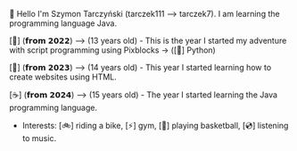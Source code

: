 👋
Hello I'm Szymon Tarczyński (tarczek111 --> tarczek7). I am learning the programming language Java.

[🥏] (𝗳𝗿𝗼𝗺 𝟮𝟬𝟮𝟮) --> (13 years old) - This is the year I started my adventure with script programming using Pixblocks -> ([🐍] Python)

[📃] (𝗳𝗿𝗼𝗺 𝟮𝟬𝟮𝟯) --> (14 years old) - This year I started learning how to create websites using HTML.

[☕] (𝗳𝗿𝗼𝗺 𝟮𝟬𝟮𝟰) --> (15 years old) - The year I started learning the Java programming language.

- Interests: [🚲] riding a bike, [⚡️] gym, [🏀] playing basketball, [💿] listening to music.
